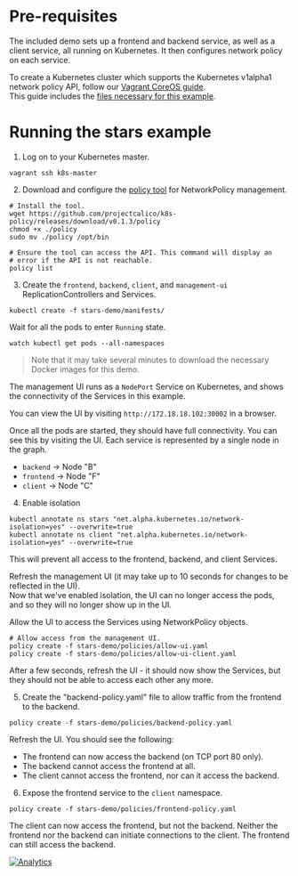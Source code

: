 # Pre-requisites
The included demo sets up a frontend and backend service, as well as a client service, all
running on Kubernetes.  It then configures network policy on each service. 

To create a Kubernetes cluster which supports the Kubernetes v1alpha1 network policy API, follow our [Vagrant CoreOS guide](../VagrantCoreOS).  
This guide includes the [files necessary for this example](.).

# Running the stars example 
1) Log on to your Kubernetes master.
```
vagrant ssh k8s-master
```

2) Download and configure the [policy tool](https://github.com/projectcalico/k8s-policy/blob/master/policy_tool/index) for NetworkPolicy management.
```
# Install the tool.
wget https://github.com/projectcalico/k8s-policy/releases/download/v0.1.3/policy
chmod +x ./policy
sudo mv ./policy /opt/bin

# Ensure the tool can access the API. This command will display an
# error if the API is not reachable.
policy list
```

3) Create the `frontend`, `backend`, `client`, and `management-ui` ReplicationControllers and Services.
```
kubectl create -f stars-demo/manifests/ 
```

Wait for all the pods to enter `Running` state.
```
watch kubectl get pods --all-namespaces
```
> Note that it may take several minutes to download the necessary Docker images for this demo.

The management UI runs as a `NodePort` Service on Kubernetes, and shows the connectivity
of the Services in this example.

You can view the UI by visiting `http://172.18.18.102:30002` in a browser.

Once all the pods are started, they should have full connectivity. You can see this by visiting the UI.  Each service is 
represented by a single node in the graph.
- `backend` -> Node "B"
- `frontend` -> Node "F"
- `client` -> Node "C" 

4) Enable isolation
```
kubectl annotate ns stars "net.alpha.kubernetes.io/network-isolation=yes" --overwrite=true
kubectl annotate ns client "net.alpha.kubernetes.io/network-isolation=yes" --overwrite=true
```
This will prevent all access to the frontend, backend, and client Services.

Refresh the management UI (it may take up to 10 seconds for changes to be reflected in the UI).  
Now that we've enabled isolation, the UI can no longer access the pods, and so they will no longer show up in the UI.  

Allow the UI to access the Services using NetworkPolicy objects.
```
# Allow access from the management UI. 
policy create -f stars-demo/policies/allow-ui.yaml
policy create -f stars-demo/policies/allow-ui-client.yaml
```

After a few seconds, refresh the UI - it should now show the Services, but they should not be able to access each other any more.

5) Create the "backend-policy.yaml" file to allow traffic from the frontend to the backend.
```
policy create -f stars-demo/policies/backend-policy.yaml
```

Refresh the UI.  You should see the following:
- The frontend can now access the backend (on TCP port 80 only).
- The backend cannot access the frontend at all.
- The client cannot access the frontend, nor can it access the backend.

6) Expose the frontend service to the `client` namespace.
```
policy create -f stars-demo/policies/frontend-policy.yaml
```

The client can now access the frontend, but not the backend.  Neither the frontend nor the backend 
can initiate connections to the client.  The frontend can still access the backend.


[![Analytics](https://calico-ga-beacon.appspot.com/UA-52125893-3/calico-containers/docs/cni/kubernetes/stars-demo/index?pixel)](https://github.com/igrigorik/ga-beacon)
